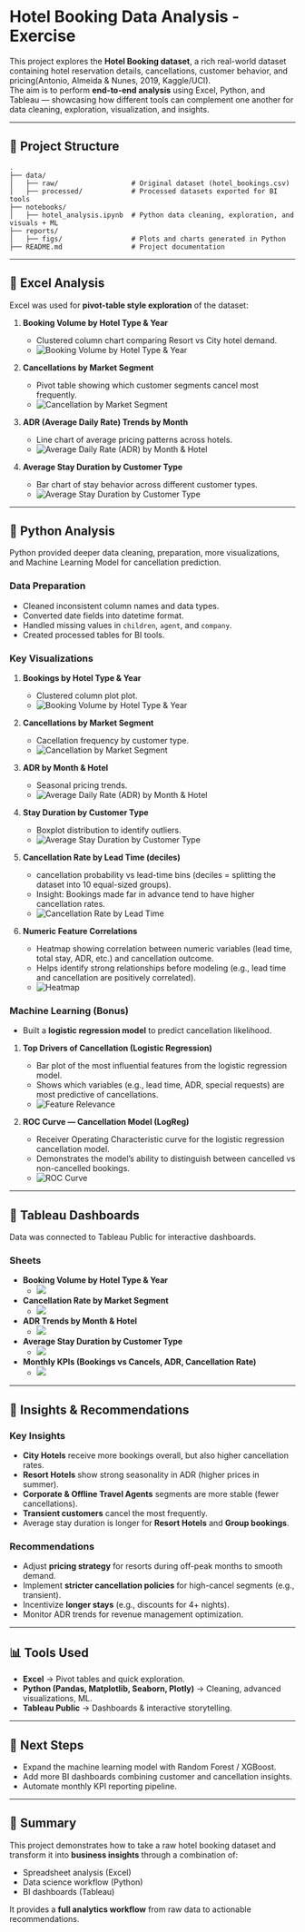 # Hotel Booking Data Analysis - Exercise

This project explores the **Hotel Booking dataset**, a rich real-world dataset containing hotel reservation details, cancellations, customer behavior, and pricing(Antonio, Almeida & Nunes, 2019, Kaggle/UCI).  
The aim is to perform **end-to-end analysis** using Excel, Python, and Tableau — showcasing how different tools can complement one another for data cleaning, exploration, visualization, and insights.

---

## 📂 Project Structure

```
.
├── data/
│   ├── raw/                  # Original dataset (hotel_bookings.csv)
│   ├── processed/            # Processed datasets exported for BI tools
├── notebooks/
│   ├── hotel_analysis.ipynb  # Python data cleaning, exploration, and visuals + ML
├── reports/
│   ├── figs/                 # Plots and charts generated in Python
├── README.md                 # Project documentation
```

---

## 🔹 Excel Analysis

Excel was used for **pivot-table style exploration** of the dataset:

1. **Booking Volume by Hotel Type & Year**  
   - Clustered column chart comparing Resort vs City hotel demand.  
   - ![Booking Volume by Hotel Type & Year](./reports/figs/excel_bookingvolume_byhoteltype_year.png) 

2. **Cancellations by Market Segment**  
   - Pivot table showing which customer segments cancel most frequently.  
   - ![Cancellation by Market Segment](./reports/figs/excel_cancellation_bymarketsegments.png)  

3. **ADR (Average Daily Rate) Trends by Month**  
   - Line chart of average pricing patterns across hotels.  
   - ![Average Daily Rate (ADR) by Month & Hotel](./reports/figs/excel_adr_bymonth_andhoteltype.png)

4. **Average Stay Duration by Customer Type**  
   - Bar chart of stay behavior across different customer types.  
   - ![Average Stay Duration by Customer Type](./reports/figs/excel_averagestay_customertype.png)  

---

## 🔹 Python Analysis

Python provided deeper data cleaning, preparation, more visualizations, and Machine Learning Model for cancellation prediction.

### Data Preparation
- Cleaned inconsistent column names and data types.  
- Converted date fields into datetime format.  
- Handled missing values in `children`, `agent`, and `company`.  
- Created processed tables for BI tools.

### Key Visualizations
1. **Bookings by Hotel Type & Year**  
   - Clustered column plot plot.  
   - ![Booking Volume by Hotel Type & Year](./reports/figs/hb_vol_by_hotel_year.png)

2. **Cancellations by Market Segment**  
   - Cacellation frequency by customer type.  
   - ![Cancellation by Market Segment](./reports/figs/hb_cancel_rate_by_segment.png)

3. **ADR by Month & Hotel**  
   - Seasonal pricing trends.  
   - ![Average Daily Rate (ADR) by Month & Hotel](./reports/figs/hb_adr_by_month_hotel.png)  

4. **Stay Duration by Customer Type**  
   - Boxplot distribution to identify outliers.  
   - ![Average Stay Duration by Customer Type](./reports/figs/hb_avg_stay_by_customer.png)

5. **Cancellation Rate by Lead Time (deciles)**
   - cancellation probability vs lead-time bins (deciles = splitting the dataset into 10 equal-sized groups).
   - Insight: Bookings made far in advance tend to have higher cancellation rates.
   - ![Cancellation Rate by Lead Time](./reports/figs/hb_cancel_rate_by_leadtime.png)

6. **Numeric Feature Correlations**
   - Heatmap showing correlation between numeric variables (lead time, total stay, ADR, etc.) and cancellation outcome.
   - Helps identify strong relationships before modeling (e.g., lead time and cancellation are positively correlated).
   - ![Heatmap](./reports/figs/hb_corr_numeric.png)

### Machine Learning (Bonus)
- Built a **logistic regression model** to predict cancellation likelihood.  

1. **Top Drivers of Cancellation (Logistic Regression)**
   - Bar plot of the most influential features from the logistic regression model.
   - Shows which variables (e.g., lead time, ADR, special requests) are most predictive of cancellations.
   - ![Feature Relevance](./reports/figs/hb_top_features_logreg.png)

2. **ROC Curve — Cancellation Model (LogReg)**
   - Receiver Operating Characteristic curve for the logistic regression cancellation model.
   - Demonstrates the model’s ability to distinguish between cancelled vs non-cancelled bookings.
   - ![ROC Curve](./reports/figs/hb_roc_logreg.png)

---

## 🔹 Tableau Dashboards

Data was connected to Tableau Public for interactive dashboards.

### Sheets
- **Booking Volume by Hotel Type & Year**
   - ![](./reports/figs/tab_vol_year_type.png)  
- **Cancellation Rate by Market Segment**
   - ![](./reports/figs/tab_cancelation_market_segment.png)   
- **ADR Trends by Month & Hotel**
   - ![](./reports/figs/tab_adr_month_type.png)
- **Average Stay Duration by Customer Type**
   - ![](./reports/figs/tab_Avgstay_customertype.png)
- **Monthly KPIs (Bookings vs Cancels, ADR, Cancellation Rate)**
   - ![](./reports/figs/tab_KPI_Dashboard.png)

---

## 🔹 Insights & Recommendations

### Key Insights
- **City Hotels** receive more bookings overall, but also higher cancellation rates.  
- **Resort Hotels** show strong seasonality in ADR (higher prices in summer).  
- **Corporate & Offline Travel Agents** segments are more stable (fewer cancellations).  
- **Transient customers** cancel the most frequently.  
- Average stay duration is longer for **Resort Hotels** and **Group bookings**.

### Recommendations
- Adjust **pricing strategy** for resorts during off-peak months to smooth demand.  
- Implement **stricter cancellation policies** for high-cancel segments (e.g., transient).  
- Incentivize **longer stays** (e.g., discounts for 4+ nights).  
- Monitor ADR trends for revenue management optimization.

---

## 📊 Tools Used

- **Excel** → Pivot tables and quick exploration.  
- **Python (Pandas, Matplotlib, Seaborn, Plotly)** → Cleaning, advanced visualizations, ML.  
- **Tableau Public** → Dashboards & interactive storytelling.  

---

## 🚀 Next Steps

- Expand the machine learning model with Random Forest / XGBoost.  
- Add more BI dashboards combining customer and cancellation insights.  
- Automate monthly KPI reporting pipeline.

---

## 📌 Summary

This project demonstrates how to take a raw hotel booking dataset and transform it into **business insights** through a combination of:  
- Spreadsheet analysis (Excel)  
- Data science workflow (Python)  
- BI dashboards (Tableau)  

It provides a **full analytics workflow** from raw data to actionable recommendations.
